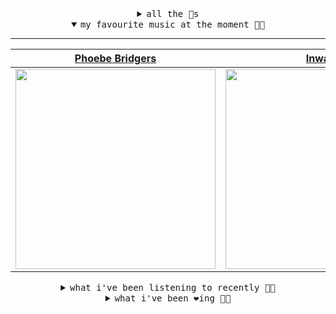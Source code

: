 <details>

<summary align="center"><samp>all the 🥚s</samp></summary>
<hr />

<a href="https://github.com/bitttttten"><img src="https://avatars2.githubusercontent.com/u/19930241?s=90&u=2aef7cbf4a59d361894145c97676391ec46fea4d&v=4" width="30" height="30" /><a href="https://github.com/pvinis"><img src="https://avatars0.githubusercontent.com/u/100233?s=90&v=4" width="30" height="30" />

<samp><a href="https://github.com/bitttttten/bitttttten/issues/1">become an 🥚</a></samp>

</details>

<details open>

<summary align="center"><samp>my favourite music at the moment 🎵🎶</samp></summary>
<hr />

<!-- toc -->

| [Phoebe Bridgers](https://open.spotify.com/artist/1r1uxoy19fzMxunt3ONAkG)                                                                                        | [Inwards](https://open.spotify.com/artist/542nHHjo4wRmP3AbeJWkse)                                                                                                | [Four Tet](https://open.spotify.com/artist/7Eu1txygG6nJttLHbZdQOh)                                                                                               | [Adrianne Lenker](https://open.spotify.com/artist/4aKWmkWAKviFlyvHYPTNQY)                                                                                        |
| ---------------------------------------------------------------------------------------------------------------------------------------------------------------- | ---------------------------------------------------------------------------------------------------------------------------------------------------------------- | ---------------------------------------------------------------------------------------------------------------------------------------------------------------- | ---------------------------------------------------------------------------------------------------------------------------------------------------------------- |
| [<img src="https://i.scdn.co/image/1c90d650ee787a51e18e475584b595c9234eac48" width="320" height="auto">](https://open.spotify.com/artist/1r1uxoy19fzMxunt3ONAkG) | [<img src="https://i.scdn.co/image/4bbbdea18abc595501acae21422f4776c1cddf95" width="320" height="auto">](https://open.spotify.com/artist/542nHHjo4wRmP3AbeJWkse) | [<img src="https://i.scdn.co/image/f96458025a0640bf1d3c8f764a42ec21d4db1eae" width="320" height="auto">](https://open.spotify.com/artist/7Eu1txygG6nJttLHbZdQOh) | [<img src="https://i.scdn.co/image/8d950c8f76a90c16c7540609018fdc8d7b517693" width="320" height="auto">](https://open.spotify.com/artist/4aKWmkWAKviFlyvHYPTNQY) |

<!-- tocstop -->

</details>

<details>

<summary align="center"><samp>what i've been listening to recently 🎵🎶</samp></summary>
<hr />

<!-- toc -->

| [Dead Channel<br />Ike Release](https://open.spotify.com/track/3eYqN2QUsdvTuwEtbamExg)                                                                          | [Sakura Blossom<br />Omar Santis](https://open.spotify.com/track/3wPP0Xmm1JQ5WmQNeUHpsh)                                                                        | [Pf Pf Pass<br />Terekke](https://open.spotify.com/track/5YlR9ed0NHj7bbv2REZzaN)                                                                                | [Josephine<br />Patricia](https://open.spotify.com/track/6v6Iibug2M3X1L030yE6BM)                                                                                |
| --------------------------------------------------------------------------------------------------------------------------------------------------------------- | --------------------------------------------------------------------------------------------------------------------------------------------------------------- | --------------------------------------------------------------------------------------------------------------------------------------------------------------- | --------------------------------------------------------------------------------------------------------------------------------------------------------------- |
| [<img src="https://i.scdn.co/image/978e25bf29fc3192c0ca6390dafa7094a37c8b46" width="320" height="auto">](https://open.spotify.com/track/3eYqN2QUsdvTuwEtbamExg) | [<img src="https://i.scdn.co/image/ab67616d0000b273b4ba056c91d9e4db92a6f071" width="320" height="auto">](https://open.spotify.com/track/3wPP0Xmm1JQ5WmQNeUHpsh) | [<img src="https://i.scdn.co/image/aa51b6efa61a872abf159c5b1459c99e417511c6" width="320" height="auto">](https://open.spotify.com/track/5YlR9ed0NHj7bbv2REZzaN) | [<img src="https://i.scdn.co/image/6b1a1195004820c3220f4bf513cf20d85f9a460d" width="320" height="auto">](https://open.spotify.com/track/6v6Iibug2M3X1L030yE6BM) |

<!-- tocstop -->

</details>

<details>

<summary align="center"><samp>what i've been ❤️ing 🎵🎶</samp></summary>
<hr />

<!-- toc -->

| [Mama Teaches Sanskrit<br />Four Tet](https://open.spotify.com/album/5gIa8hTQGPwVeNYjDwrraZ)                                                                    | [Is It True - Four Tet Remix<br />Tame Impala](https://open.spotify.com/album/35qrfQOhXIFZoLq9gNEUXM)                                                           | [Pacific<br />Billy Bahama](https://open.spotify.com/album/7DCqG9p9PCBZtru6cxJoZY)                                                                              | [Air Con Eden<br />Jerkcurb](https://open.spotify.com/album/0ZGJ6N2TbWJwUKHTBLxK7H)                                                                             |
| --------------------------------------------------------------------------------------------------------------------------------------------------------------- | --------------------------------------------------------------------------------------------------------------------------------------------------------------- | --------------------------------------------------------------------------------------------------------------------------------------------------------------- | --------------------------------------------------------------------------------------------------------------------------------------------------------------- |
| [<img src="https://i.scdn.co/image/ab67616d0000b273210e19d835bb0af6620256cf" width="320" height="auto">](https://open.spotify.com/album/5gIa8hTQGPwVeNYjDwrraZ) | [<img src="https://i.scdn.co/image/ab67616d0000b273fa7a70488b4f92bab4fc207b" width="320" height="auto">](https://open.spotify.com/album/35qrfQOhXIFZoLq9gNEUXM) | [<img src="https://i.scdn.co/image/ab67616d0000b2733ca06749dfa9abed42987ccd" width="320" height="auto">](https://open.spotify.com/album/7DCqG9p9PCBZtru6cxJoZY) | [<img src="https://i.scdn.co/image/ab67616d0000b273133265e744cf977263d1fd3b" width="320" height="auto">](https://open.spotify.com/album/0ZGJ6N2TbWJwUKHTBLxK7H) |

<!-- tocstop -->

</details>
